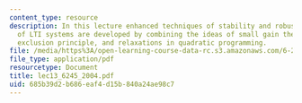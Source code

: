 ```yaml
---
content_type: resource
description: In this lecture enhanced techniques of stability and robustness analysis
  of LTI systems are developed by combining the ideas of small gain theorem, zero
  exclusion principle, and relaxations in quadratic programming.
file: /media/https%3A/open-learning-course-data-rc.s3.amazonaws.com/6-245-multivariable-control-systems-spring-2004/685b39d2b686eaf4d15b840a24ae98c7_lec13_6245_2004.pdf
file_type: application/pdf
resourcetype: Document
title: lec13_6245_2004.pdf
uid: 685b39d2-b686-eaf4-d15b-840a24ae98c7
---
```

